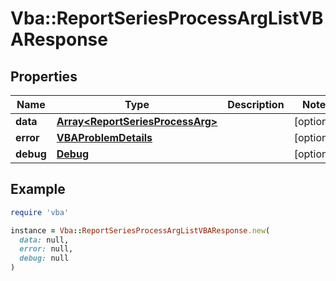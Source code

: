 # Vba::ReportSeriesProcessArgListVBAResponse

## Properties

| Name | Type | Description | Notes |
| ---- | ---- | ----------- | ----- |
| **data** | [**Array&lt;ReportSeriesProcessArg&gt;**](ReportSeriesProcessArg.md) |  | [optional] |
| **error** | [**VBAProblemDetails**](VBAProblemDetails.md) |  | [optional] |
| **debug** | [**Debug**](Debug.md) |  | [optional] |

## Example

```ruby
require 'vba'

instance = Vba::ReportSeriesProcessArgListVBAResponse.new(
  data: null,
  error: null,
  debug: null
)
```

